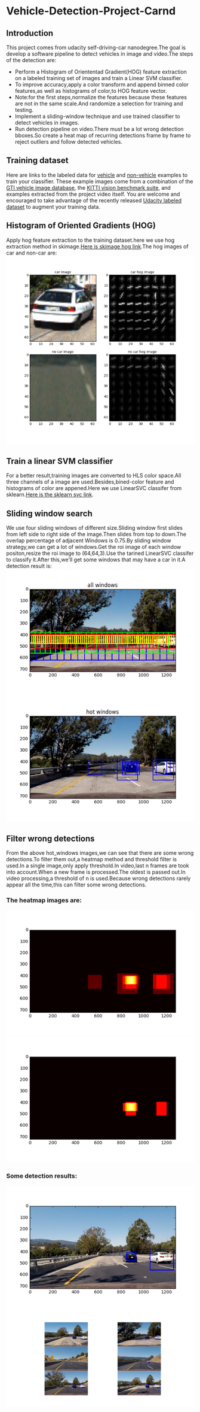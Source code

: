 # Vehicle-Detection-Project-Carnd

## Introduction
This project comes from udacity self-driving-car nanodegree.The goal is develop a software pipeline to detect vehicles in 
image and video.The steps of the detection are:
* Perform a Histogram of Oriententad Gradient(HOG) feature extraction on a labeled training set of images and train a Linear 
SVM classifier.
* To improve accuracy,apply a color transform and append binned color features,as well as histograms of color,to HOG feature 
vector.
* Note:for the first steps,normalize the features because these features are not in the same scale.And randomize a selection 
for training and testing.
* Implement a sliding-window technique and use trained classifier to detect vehicles in images.
* Run detection pipeline on video.There must be a lot wrong detection bboxes.So create a heat map of recurring detections frame 
by frame to reject outliers and follow detected vehicles.

## Training dataset 
Here are links to the labeled data for [vehicle](https://s3.amazonaws.com/udacity-sdc/Vehicle_Tracking/vehicles.zip) and [non-vehicle](https://s3.amazonaws.com/udacity-sdc/Vehicle_Tracking/non-vehicles.zip) examples to train your classifier.  These example images come from a combination of the [GTI vehicle image database](http://www.gti.ssr.upm.es/data/Vehicle_database.html), the [KITTI vision benchmark suite](http://www.cvlibs.net/datasets/kitti/), and examples extracted from the project video itself.   You are welcome and encouraged to take advantage of the recently released [Udacity labeled dataset](https://github.com/udacity/self-driving-car/tree/master/annotations) to augment your training data.  

## Histogram of Oriented Gradients (HOG)
Apply hog feature extraction to the training dataset.here we use hog extraction method in skimage.[Here is skimage hog link](http://scikit-image.org/docs/dev/auto_examples/features_detection/plot_hog.html).The hog images of car and non-car are:
![](https://github.com/nicholas-tien/Vehicle-Detection-Project-Carnd/blob/master/examples/hog.png?raw=true)


## Train a linear SVM classifier
For a better result,training images are converted to HLS color space.All three channels of a image are used.Besides,bined-color feature and histograms of color are appened.Here we use LinearSVC classifer from sklearn.[Here is the sklearn svc link](http://scikit-learn.org/stable/modules/generated/sklearn.svm.LinearSVC.html).

## Sliding window search
We use four sliding windows of different size.Sliding window first slides from left side to right side  of the image.Then slides from top to down.The overlap percentage of adjacent Windows is 0.75.By sliding window strategy,we can get a lot of 
windows.Get the roi image of each window positon,resize the roi image to (64,64,3).Use the tarined LinearSVC classifer to 
classify it.After this,we'll get some windows that may have a car in it.A detection result is:
![](https://github.com/nicholas-tien/Vehicle-Detection-Project-Carnd/blob/master/examples/all_window.png?raw=true)
![](https://github.com/nicholas-tien/Vehicle-Detection-Project-Carnd/blob/master/examples/hot_window.png?raw=true)


## Filter wrong detections
From the above hot_windows images,we can see that there are some wrong detections.To filter them out,a heatmap method and threshold filter is used.In a single image,only apply threshold.In video,last n frames are took into account.When a new frame 
is processed.The oldest is passed out.In video processing,a threshold of n is used.Because wrong detections rarely appear all the time,this can filter some wrong detections.
### The heatmap images are:
![](https://github.com/nicholas-tien/Vehicle-Detection-Project-Carnd/blob/master/examples/heatmap.png?raw=true)
![](https://github.com/nicholas-tien/Vehicle-Detection-Project-Carnd/blob/master/examples/heatmap_threshod.png?raw=true)

### Some detection results:
![](https://github.com/nicholas-tien/Vehicle-Detection-Project-Carnd/blob/master/examples/detection.png?raw=true)
![](https://github.com/nicholas-tien/Vehicle-Detection-Project-Carnd/blob/master/examples/some_results.png?raw=true)












